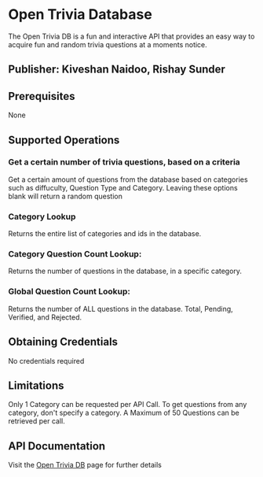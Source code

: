 # Open Trivia Database

The Open Trivia DB is a fun and interactive API that provides an easy way to acquire fun and random trivia questions at a moments notice.

## Publisher: Kiveshan Naidoo, Rishay Sunder


## Prerequisites

None

## Supported Operations

### Get a certain number of trivia questions, based on a criteria

Get a certain amount of questions from the database based on categories such as diffuculty, Question Type and Category. Leaving
these options blank will return a random question

### Category Lookup
Returns the entire list of categories and ids in the database.

### Category Question Count Lookup:
Returns the number of questions in the database, in a specific category.

### Global Question Count Lookup: 
Returns the number of ALL questions in the database. Total, Pending, Verified, and Rejected.

## Obtaining Credentials
No credentials required

## Limitations
Only 1 Category can be requested per API Call. To get questions from any category, don't specify a category.
A Maximum of 50 Questions can be retrieved per call.

## API Documentation
Visit the [Open Trivia DB](https://opentdb.com/api_config.php) page for further details
